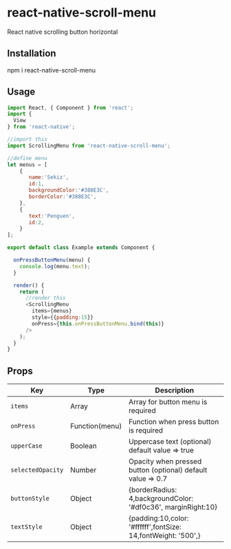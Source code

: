 # react-native-scroll-menu
React native scrolling button horizontal

## Installation
npm i react-native-scroll-menu

## Usage
```JavaScript
import React, { Component } from 'react';
import {
  View
} from 'react-native';

//import this
import ScrollingMenu from 'react-native-scroll-menu';

//define menu
let menus = [
    {
       name:'Sekiz',
       id:1,
       backgroundColor:'#388E3C',
       borderColor:'#388E3C',
    },
    {
       text:'Penguen',
       id:2,
    }
];

export default class Example extends Component {

  onPressButtonMenu(menu) {
    console.log(menu.text);
  }

  render() {
    return (
      //render this
      <ScrollingMenu 
        items={menus}
        style={{padding:15}}
        onPress={this.onPressButtonMenu.bind(this)}
      />
    );
  }
}

```

## Props
|Key |Type |Description |
|--- |--- |--- |
|`items`|Array|Array for button menu is required|
|`onPress`|Function(menu)|Function when press button is required|
|`upperCase`|Boolean|Uppercase text (optional) default value => true|
|`selectedOpacity`|Number|Opacity when pressed button (optional) default value => 0.7|
|`buttonStyle`| Object| {borderRadius: 4,backgroundColor: '#df0c36', marginRight:10}
|`textStyle`| Object| {padding:10,color: '#ffffff',fontSize: 14,fontWeight: '500',}
